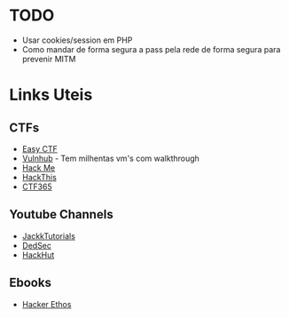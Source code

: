# TODO
* Usar cookies/session em PHP
* Como mandar de forma segura a pass pela rede de forma segura para prevenir MITM

# Links Uteis

## CTFs
* [Easy CTF](http://mslc.ctf.su/wp/hack-you-17-easy-ctf-on-oct-8-14/)
* [Vulnhub](https://www.vulnhub.com/) - Tem milhentas vm's com walkthrough
* [Hack Me](https://hack.me/)
* [HackThis](https://www.hackthis.co.uk)
* [CTF365](https://ctf365.com/)

## Youtube Channels
* [JackkTutorials](https://www.youtube.com/user/JackkTutorials/videos)
* [DedSec](https://www.youtube.com/user/gaytony10/videos)
* [HackHut](https://www.youtube.com/channel/UC3OAaHAewLkVPu98DL8FR3g/videos)

## Ebooks
* [Hacker Ethos](https://drive.google.com/file/d/0B8JvWS_y2CHqZ2EwWG9pcENjazQ/edit)
